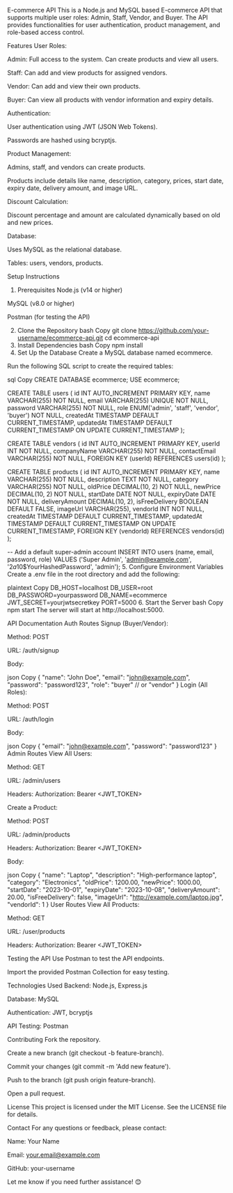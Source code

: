 E-commerce API
This is a Node.js and MySQL based E-commerce API that supports multiple user roles: Admin, Staff, Vendor, and Buyer. The API provides functionalities for user authentication, product management, and role-based access control.

Features
User Roles:

Admin: Full access to the system. Can create products and view all users.

Staff: Can add and view products for assigned vendors.

Vendor: Can add and view their own products.

Buyer: Can view all products with vendor information and expiry details.

Authentication:

User authentication using JWT (JSON Web Tokens).

Passwords are hashed using bcryptjs.

Product Management:

Admins, staff, and vendors can create products.

Products include details like name, description, category, prices, start date, expiry date, delivery amount, and image URL.

Discount Calculation:

Discount percentage and amount are calculated dynamically based on old and new prices.

Database:

Uses MySQL as the relational database.

Tables: users, vendors, products.

Setup Instructions
1. Prerequisites
Node.js (v14 or higher)

MySQL (v8.0 or higher)

Postman (for testing the API)

2. Clone the Repository
bash
Copy
git clone https://github.com/your-username/ecommerce-api.git
cd ecommerce-api
3. Install Dependencies
bash
Copy
npm install
4. Set Up the Database
Create a MySQL database named ecommerce.

Run the following SQL script to create the required tables:

sql
Copy
CREATE DATABASE ecommerce;
USE ecommerce;

CREATE TABLE users (
    id INT AUTO_INCREMENT PRIMARY KEY,
    name VARCHAR(255) NOT NULL,
    email VARCHAR(255) UNIQUE NOT NULL,
    password VARCHAR(255) NOT NULL,
    role ENUM('admin', 'staff', 'vendor', 'buyer') NOT NULL,
    createdAt TIMESTAMP DEFAULT CURRENT_TIMESTAMP,
    updatedAt TIMESTAMP DEFAULT CURRENT_TIMESTAMP ON UPDATE CURRENT_TIMESTAMP
);

CREATE TABLE vendors (
    id INT AUTO_INCREMENT PRIMARY KEY,
    userId INT NOT NULL,
    companyName VARCHAR(255) NOT NULL,
    contactEmail VARCHAR(255) NOT NULL,
    FOREIGN KEY (userId) REFERENCES users(id)
);

CREATE TABLE products (
    id INT AUTO_INCREMENT PRIMARY KEY,
    name VARCHAR(255) NOT NULL,
    description TEXT NOT NULL,
    category VARCHAR(255) NOT NULL,
    oldPrice DECIMAL(10, 2) NOT NULL,
    newPrice DECIMAL(10, 2) NOT NULL,
    startDate DATE NOT NULL,
    expiryDate DATE NOT NULL,
    deliveryAmount DECIMAL(10, 2),
    isFreeDelivery BOOLEAN DEFAULT FALSE,
    imageUrl VARCHAR(255),
    vendorId INT NOT NULL,
    createdAt TIMESTAMP DEFAULT CURRENT_TIMESTAMP,
    updatedAt TIMESTAMP DEFAULT CURRENT_TIMESTAMP ON UPDATE CURRENT_TIMESTAMP,
    FOREIGN KEY (vendorId) REFERENCES vendors(id)
);

-- Add a default super-admin account
INSERT INTO users (name, email, password, role)
VALUES ('Super Admin', 'admin@example.com', '$2a$10$YourHashedPassword', 'admin');
5. Configure Environment Variables
Create a .env file in the root directory and add the following:

plaintext
Copy
DB_HOST=localhost
DB_USER=root
DB_PASSWORD=yourpassword
DB_NAME=ecommerce
JWT_SECRET=yourjwtsecretkey
PORT=5000
6. Start the Server
bash
Copy
npm start
The server will start at http://localhost:5000.

API Documentation
Auth Routes
Signup (Buyer/Vendor):

Method: POST

URL: /auth/signup

Body:

json
Copy
{
  "name": "John Doe",
  "email": "john@example.com",
  "password": "password123",
  "role": "buyer" // or "vendor"
}
Login (All Roles):

Method: POST

URL: /auth/login

Body:

json
Copy
{
  "email": "john@example.com",
  "password": "password123"
}
Admin Routes
View All Users:

Method: GET

URL: /admin/users

Headers: Authorization: Bearer <JWT_TOKEN>

Create a Product:

Method: POST

URL: /admin/products

Headers: Authorization: Bearer <JWT_TOKEN>

Body:

json
Copy
{
  "name": "Laptop",
  "description": "High-performance laptop",
  "category": "Electronics",
  "oldPrice": 1200.00,
  "newPrice": 1000.00,
  "startDate": "2023-10-01",
  "expiryDate": "2023-10-08",
  "deliveryAmount": 20.00,
  "isFreeDelivery": false,
  "imageUrl": "http://example.com/laptop.jpg",
  "vendorId": 1
}
User Routes
View All Products:

Method: GET

URL: /user/products

Headers: Authorization: Bearer <JWT_TOKEN>

Testing the API
Use Postman to test the API endpoints.

Import the provided Postman Collection for easy testing.

Technologies Used
Backend: Node.js, Express.js

Database: MySQL

Authentication: JWT, bcryptjs

API Testing: Postman

Contributing
Fork the repository.

Create a new branch (git checkout -b feature-branch).

Commit your changes (git commit -m 'Add new feature').

Push to the branch (git push origin feature-branch).

Open a pull request.

License
This project is licensed under the MIT License. See the LICENSE file for details.

Contact
For any questions or feedback, please contact:

Name: Your Name

Email: your.email@example.com

GitHub: your-username

Let me know if you need further assistance! 😊
